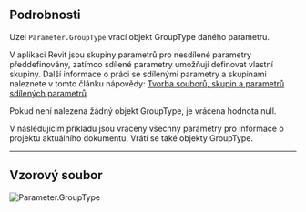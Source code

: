 ## Podrobnosti
Uzel `Parameter.GroupType` vrací objekt GroupType daného parametru.

V aplikaci Revit jsou skupiny parametrů pro nesdílené parametry předdefinovány, zatímco sdílené parametry umožňují definovat vlastní skupiny. Další informace o práci se sdílenými parametry a skupinami naleznete v tomto článku nápovědy: [Tvorba souborů, skupin a parametrů sdílených parametrů](https://help.autodesk.com/view/RVT/2025/CSY/?guid=GUID-94EA2B8E-2C00-4D29-8D5A-C7C6664DE9CE)

Pokud není nalezena žádný objekt GroupType, je vrácena hodnota null.

V následujícím příkladu jsou vráceny všechny parametry pro informace o projektu aktuálního dokumentu. Vrátí se také objekty GroupType.
___
## Vzorový soubor

![Parameter.GroupType](./Revit.Elements.Parameter.GroupType_img.jpg)
